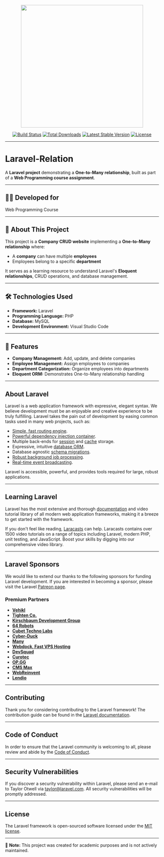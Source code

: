 <p align="center"><a href="https://laravel.com" target="_blank"><img src="https://raw.githubusercontent.com/laravel/art/master/logo-lockup/5%20SVG/2%20CMYK/1%20Full%20Color/laravel-logolockup-cmyk-red.svg" width="400"></a></p>

<p align="center">
<a href="https://travis-ci.org/laravel/framework"><img src="https://travis-ci.org/laravel/framework.svg" alt="Build Status"></a>
<a href="https://packagist.org/packages/laravel/framework"><img src="https://img.shields.io/packagist/dt/laravel/framework" alt="Total Downloads"></a>
<a href="https://packagist.org/packages/laravel/framework"><img src="https://img.shields.io/packagist/v/laravel/framework" alt="Latest Stable Version"></a>
<a href="https://packagist.org/packages/laravel/framework"><img src="https://img.shields.io/packagist/l/laravel/framework" alt="License"></a>
</p>

---

# Laravel-Relation

A **Laravel project** demonstrating a **One-to-Many relationship**, built as part of a **Web Programming course assignment**.

---

## 🧑‍💻 Developed for  
Web Programming Course  

---

## 📖 About This Project  

This project is a **Company CRUD website** implementing a **One-to-Many relationship** where:  
- A **company** can have multiple **employees**  
- Employees belong to a specific **department**  

It serves as a learning resource to understand Laravel's **Eloquent relationships**, CRUD operations, and database management.  

---

## 🛠️ Technologies Used  
- **Framework:** Laravel  
- **Programming Language:** PHP  
- **Database:** MySQL  
- **Development Environment:** Visual Studio Code  

---

## 🚀 Features  
- **Company Management:** Add, update, and delete companies  
- **Employee Management:** Assign employees to companies  
- **Department Categorization:** Organize employees into departments  
- **Eloquent ORM:** Demonstrates One-to-Many relationship handling  

---

## About Laravel  

Laravel is a web application framework with expressive, elegant syntax. We believe development must be an enjoyable and creative experience to be truly fulfilling. Laravel takes the pain out of development by easing common tasks used in many web projects, such as:

- [Simple, fast routing engine](https://laravel.com/docs/routing).
- [Powerful dependency injection container](https://laravel.com/docs/container).
- Multiple back-ends for [session](https://laravel.com/docs/session) and [cache](https://laravel.com/docs/cache) storage.
- Expressive, intuitive [database ORM](https://laravel.com/docs/eloquent).
- Database agnostic [schema migrations](https://laravel.com/docs/migrations).
- [Robust background job processing](https://laravel.com/docs/queues).
- [Real-time event broadcasting](https://laravel.com/docs/broadcasting).

Laravel is accessible, powerful, and provides tools required for large, robust applications.

---

## Learning Laravel  

Laravel has the most extensive and thorough [documentation](https://laravel.com/docs) and video tutorial library of all modern web application frameworks, making it a breeze to get started with the framework.  

If you don't feel like reading, [Laracasts](https://laracasts.com) can help. Laracasts contains over 1500 video tutorials on a range of topics including Laravel, modern PHP, unit testing, and JavaScript. Boost your skills by digging into our comprehensive video library.  

---

## Laravel Sponsors  

We would like to extend our thanks to the following sponsors for funding Laravel development. If you are interested in becoming a sponsor, please visit the Laravel [Patreon page](https://patreon.com/taylorotwell).  

### Premium Partners  

- **[Vehikl](https://vehikl.com/)**  
- **[Tighten Co.](https://tighten.co)**  
- **[Kirschbaum Development Group](https://kirschbaumdevelopment.com)**  
- **[64 Robots](https://64robots.com)**  
- **[Cubet Techno Labs](https://cubettech.com)**  
- **[Cyber-Duck](https://cyber-duck.co.uk)**  
- **[Many](https://www.many.co.uk)**  
- **[Webdock, Fast VPS Hosting](https://www.webdock.io/en)**  
- **[DevSquad](https://devsquad.com)**  
- **[Curotec](https://www.curotec.com/services/technologies/laravel/)**  
- **[OP.GG](https://op.gg)**  
- **[CMS Max](https://www.cmsmax.com/)**  
- **[WebReinvent](https://webreinvent.com/?utm_source=laravel&utm_medium=github&utm_campaign=patreon-sponsors)**  
- **[Lendio](https://lendio.com)**  

---

## Contributing  

Thank you for considering contributing to the Laravel framework! The contribution guide can be found in the [Laravel documentation](https://laravel.com/docs/contributions).  

---

## Code of Conduct  

In order to ensure that the Laravel community is welcoming to all, please review and abide by the [Code of Conduct](https://laravel.com/docs/contributions#code-of-conduct).  

---

## Security Vulnerabilities  

If you discover a security vulnerability within Laravel, please send an e-mail to Taylor Otwell via [taylor@laravel.com](mailto:taylor@laravel.com). All security vulnerabilities will be promptly addressed.  

---

## License  

The Laravel framework is open-sourced software licensed under the [MIT license](https://opensource.org/licenses/MIT).  

---

📌 **Note:** This project was created for academic purposes and is not actively maintained.  
